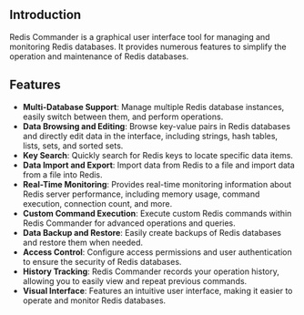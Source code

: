 ## Introduction

Redis Commander is a graphical user interface tool for managing and monitoring Redis databases. It provides numerous features to simplify the operation and maintenance of Redis databases.

## Features

- **Multi-Database Support**: Manage multiple Redis database instances, easily switch between them, and perform operations.
- **Data Browsing and Editing**: Browse key-value pairs in Redis databases and directly edit data in the interface, including strings, hash tables, lists, sets, and sorted sets.
- **Key Search**: Quickly search for Redis keys to locate specific data items.
- **Data Import and Export**: Import data from Redis to a file and import data from a file into Redis.
- **Real-Time Monitoring**: Provides real-time monitoring information about Redis server performance, including memory usage, command execution, connection count, and more.
- **Custom Command Execution**: Execute custom Redis commands within Redis Commander for advanced operations and queries.
- **Data Backup and Restore**: Easily create backups of Redis databases and restore them when needed.
- **Access Control**: Configure access permissions and user authentication to ensure the security of Redis databases.
- **History Tracking**: Redis Commander records your operation history, allowing you to easily view and repeat previous commands.
- **Visual Interface**: Features an intuitive user interface, making it easier to operate and monitor Redis databases.
